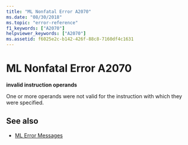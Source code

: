 ```yaml
---
title: "ML Nonfatal Error A2070"
ms.date: "08/30/2018"
ms.topic: "error-reference"
f1_keywords: ["A2070"]
helpviewer_keywords: ["A2070"]
ms.assetid: f6025e2c-b142-426f-88c8-7160df4c1631
---
```

# ML Nonfatal Error A2070

**invalid instruction operands**

One or more operands were not valid for the instruction with which they were specified.

## See also

- [ML Error Messages](../../assembler/masm/ml-error-messages.md)
